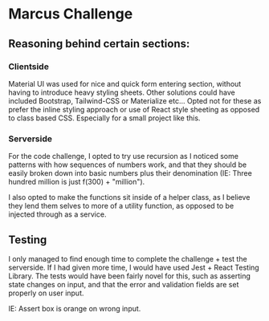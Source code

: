 # Marcus Challenge

## Reasoning behind certain sections:

### Clientside
Material UI was used for nice and quick form entering section, without having to introduce heavy styling sheets. Other solutions could have included Bootstrap, Tailwind-CSS or Materialize etc...
Opted not for these as prefer the inline styling approach or use of React style sheeting as opposed to class based CSS. Especially for a small project like this.

### Serverside
For the code challenge, I opted to try use recursion as I noticed some patterns with how sequences of numbers work, and that they should be easily broken down into basic numbers plus their denomination (IE: Three hundred million is just f(300) + "million").

I also opted to make the functions sit inside of a helper class, as I believe they lend them selves to more of a utility function, as opposed to be injected through as a service.

## Testing
I only managed to find enough time to complete the challenge + test the serverside. If I had given more time, I would have used Jest + React Testing Library. The tests would have been fairly novel for this, such as asserting state changes on input, and that the error and validation fields are set properly on user input.

IE: Assert box is orange on wrong input.
